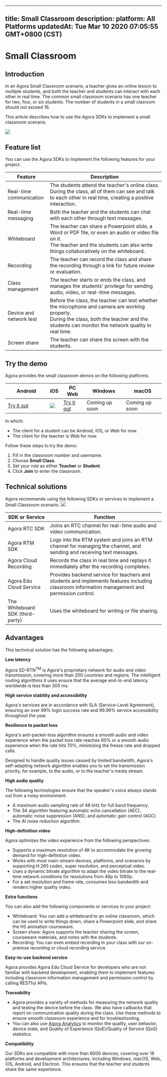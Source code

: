 
---
title: Small Classroom
description: 
platform: All Platforms
updatedAt: Tue Mar 10 2020 07:05:55 GMT+0800 (CST)
---
# Small Classroom
## Introduction

In an Agora Small Classroom scenario, a teacher gives an online lesson to multiple students, and both the teacher and students can interact with each other in real time. The common small classroom scenario has one teacher for two, four, or six students. The number of students in a small clasroom should not exceed 16.

This article describes how to use the Agora SDKs to implement a small classroom scenario.

![](https://web-cdn.agora.io/docs-files/1583823935031)

## Feature list

You can use the Agora SDKs to implement the following features for your project.

| Feature | Description | 
| ---------------- | ---------------- | 
| Real-time communication     | The students attend the teacher's online class. During the class, all of them can see and talk to each other in real time, creating a positive interaction.      | 
| Real-time messaging | Both the teacher and the students can chat with each other through text messages. |
| Whiteboard | The teacher can share a Powerpoint slide, a Word or PDF file, or even an audio or video file on it.<br>The teacher and the students can also write things collaboratively on the whiteboard.   |
| Recording | The teacher can record the class and share the recording through a link for future review or evaluation. |
| Class management | The teacher starts or ends the class, and manages the students' privilege for sending audio, video, or real-time messages. |
| Device and network test | Before the class, the teacher can test whether the microphone and camera are working properly. <br> During the class, both the teacher and the students can monitor the network quality in real time. |
| Screen share | The teacher can share the screen with the students.|


## Try the demo

Agora provides the small classroom demos on the following platforms. 

<style> table th:first-of-type {     width: 120px; } th:second-of-type {     width: 100px; }</style>
| Android | iOS | PC Web | Windows | macOS |
| ---------------- | ---------------- | ---------------- | ---------------- | ---------------- |
| [Try it out](https://download.agora.io/demo/release/app-AgoraCloudClass-release.apk) | ![](https://web-cdn.agora.io/docs-files/1581407452682) |  [Try it out](https://solutions.agora.io/education/web/#/)      | Coming up soon | Coming up soon |

In which:
- The client for a student can be Android, iOS, or Web for now.
- The client for the teacher is Web for now.

Follow these steps to try the demo:
1. Fill in the classroom number and username.
2. Choose **Small Class**.
3. Set your role as either **Teacher** or **Student**.
4. Click **Join** to enter the classroom.

## Technical solutions

Agora recommends using the following SDKs or services to implement a Small Classroom scenario.
![](https://web-cdn.agora.io/docs-files/1583823983123)

| SDK or Service | Function | 
| ---------------- | ---------------- | 
| Agora RTC SDK      | Joins an RTC channel for real-time audio and video communication.      | 
| Agora RTM SDK      | Logs into the RTM system and joins an RTM channel for managing the channel, and sending and receiving text messages.      | 
| Agora Cloud Recording | Records the class in real time and replays it immediately after the recording completes. |
| Agora Edu Cloud Service | Provides backend service for teachers and students and implements features including classroom information management and permission control. |
| The Whiteboard SDK (third-party) | Uses the whiteboard for writing or file sharing. |

## Advantages

This technical solution has the following advantages:

**Low latency**

Agora SD-RTN<sup>TM</sup> is Agora's proprietary network for audio and video transmission,  covering more than 200 countries and regions. The intelligent routing algorithms it uses ensure that the average end-to-end latency worldwide is less than 300 ms.

**High service stability and accessibility**

Agora's services are in accordance with SLA (Service-Level Agreement), ensuring an over 99% login success rate and 99.99% service accessibility throughout the year.

**Resilience to packet loss**

Agora's anti-packet-loss algorithm ensures a smooth audio and video experience when the packet loss rate reaches 60% or a smooth audio experience when the rate hits 70%, minimizing the freeze rate and dropped calls.

Designed to handle quality issues caused by limited bandwidth, Agora's self-adapting network algorithm enables you to set the transmission priority, for example, to the audio, or to the teacher's media stream.

**High audio quality**

The following technologies ensure that the speaker's voice always stands out from a noisy environment:
- A maximum audio sampling rate of 48 kHz for full band frequency.
- The 3A algorithm featuring automatic echo cancellation (AEC), automatic noise suppression (ANS), and automatic gain control (AGC).
- The AI noise reduction algorithm.

**High-definition video**

Agora optimizes the video experience from the following perspectives:
- Supports a maximum resolution of 4K to accommodate the growing demand for high-definition video. 
- Works with most main-stream devices, platforms, and scenarios by supporting H.265 codec, super resolution, and perceptual video. 
- Uses a dynamic bitrate algorithm to adapt the video bitrate to the real-time network conditions for resolutions from 48p to 1080p.
- For a set resolution and frame rate, consumes less bandwidth and renders higher quality video.



**Extra functions**

You can also add the following components or services to your project:

- Whiteboard: You can add a whiteboard to an online classroom, which can be used to write things down, share a Powerpoint slide, and share the H5 animation courseware.
- Screen share: Agora supports the teacher sharing the screen, courseware materials, and notes with the students.
- Recording: You can even embed recording in your class with our on-premise recording or cloud recording service.

**Easy-to-use backend service**

Agora provides Agora Edu Cloud Service for developers who are not familiar with backend development, enabling them to implement features including classroom information management and permission control by calling RESTful APIs.

**Traceability**

- Agora provides a variety of methods for measuring the network quality and testing the device before the class. We also have callbacks that report on communication quality during the class. Use these methods to ensure smooth classroom experience and for troubleshooting.
- You can also use [Agora Analytics](https://console.agora.io/analytics/call/search) to monitor the quality, user behavior, device state, and Quality of Experience (QoE)/Quality of Service (QoS) statistics. 

**Compatibility**

Our SDKs are compatible with more than 6000 devices, covering over 18 platforms and development architectures, including Windows, macOS, Web, iOS, Android, and Electron. This ensures that the teacher and students share the same experience.
